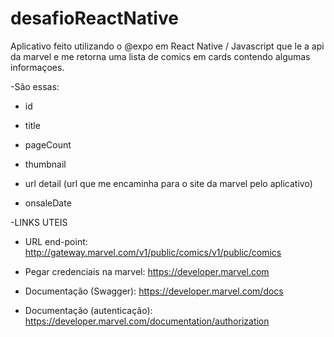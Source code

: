 # desafioReactNative
Aplicativo feito utilizando o @expo em React Native / Javascript que le a api da marvel e me retorna uma lista de comics em cards contendo algumas informaçoes.

-São essas:

- id

- title

- pageCount

- thumbnail

- url detail (url que me encaminha para o site da marvel pelo aplicativo)

- onsaleDate

-LINKS UTEIS

- URL end-point: http://gateway.marvel.com/v1/public/comics/v1/public/comics

- Pegar credenciais na marvel: https://developer.marvel.com

- Documentação (Swagger): https://developer.marvel.com/docs

- Documentação (autenticação): https://developer.marvel.com/documentation/authorization
